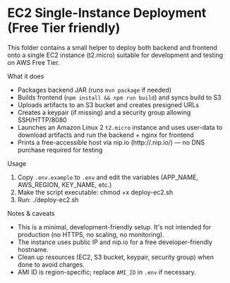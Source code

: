# EC2 Single-Instance Deployment (Free Tier friendly)

This folder contains a small helper to deploy both backend and frontend onto a single EC2 instance (t2.micro) suitable for development and testing on AWS Free Tier.

What it does

- Packages backend JAR (runs `mvn package` if needed)
- Builds frontend (`npm install && npm run build`) and syncs build to S3
- Uploads artifacts to an S3 bucket and creates presigned URLs
- Creates a keypair (if missing) and a security group allowing SSH/HTTP/8080
- Launches an Amazon Linux 2 `t2.micro` instance and uses user-data to download artifacts and run the backend + nginx for frontend
- Prints a free-accessible host via nip.io (http://<public-ip>.nip.io/) — no DNS purchase required for testing

Usage

1. Copy `.env.example` to `.env` and edit the variables (APP_NAME, AWS_REGION, KEY_NAME, etc.)
2. Make the script executable:
   chmod +x deploy-ec2.sh
3. Run:
   ./deploy-ec2.sh

Notes & caveats

- This is a minimal, development-friendly setup. It's not intended for production (no HTTPS, no scaling, no monitoring).
- The instance uses public IP and nip.io for a free developer-friendly hostname.
- Clean up resources (EC2, S3 bucket, keypair, security group) when done to avoid charges.
- AMI ID is region-specific; replace `AMI_ID` in `.env` if necessary.
